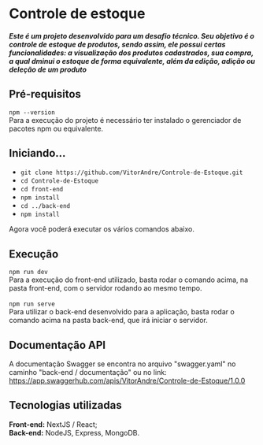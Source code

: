 # Controle de estoque

##### Este é um projeto desenvolvido para um desafio técnico. Seu objetivo é o controle de estoque de produtos, sendo assim, ele possui certas funcionalidades: a visualização dos produtos cadastrados, sua compra, a qual dminui o estoque de forma equivalente, além da edição, adição ou deleção de um produto

## Pré-requisitos

 `npm --version`<br>
  Para a execução do projeto é necessário ter instalado o gerenciador de pacotes npm ou equivalente.
  
## Iniciando...

- `git clone https://github.com/VitorAndre/Controle-de-Estoque.git`
- `cd Controle-de-Estoque`
- `cd front-end`
- `npm install`
- `cd ../back-end`
- `npm install`

Agora você poderá executar os vários comandos abaixo.

## Execução
  
 `npm run dev`<br>
  Para a execução do front-end utilizado, basta rodar o comando acima, na pasta front-end, com o servidor rodando ao mesmo tempo.
  <br><br>
 `npm run serve`<br>
  Para utilizar o back-end desenvolvido para a aplicação, basta rodar o comando acima na pasta back-end, que irá iniciar o servidor.


## Documentação API
  A documentação Swagger se encontra no arquivo "swagger.yaml" no caminho "back-end / documentação" ou no link: <br> https://app.swaggerhub.com/apis/VitorAndre/Controle-de-Estoque/1.0.0
  
## Tecnologias utilizadas
  <strong>Front-end:</strong> NextJS / React;<br>
  <strong>Back-end:</strong> NodeJS, Express, MongoDB.<br>
